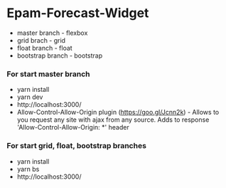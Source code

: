 # Epam-Forecast-Widget

* master branch - flexbox
* grid brach - grid
* float branch - float
* bootstrap branch - bootstrap

### For start master branch
* yarn install
* yarn dev
* http://localhost:3000/
* Allow-Control-Allow-Origin plugin (https://goo.gl/Jcnn2k) - Allows to you request any site with ajax from any source.
Adds to response 'Allow-Control-Allow-Origin: *' header 

### For start grid, float, bootstrap branches
* yarn install
* yarn bs
* http://localhost:3000/
